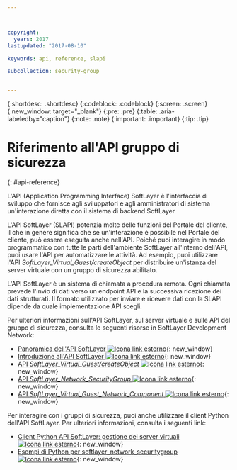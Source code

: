 ```yaml
---



copyright:
  years: 2017
lastupdated: "2017-08-10"

keywords: api, reference, slapi

subcollection: security-group


---
```


{:shortdesc: .shortdesc}
{:codeblock: .codeblock}
{:screen: .screen}
{:new_window: target="_blank"}
{:pre: .pre}
{:table: .aria-labeledby="caption"}
{:note: .note}
{:important: .important}
{:tip: .tip}

# Riferimento all'API gruppo di sicurezza
{: #api-reference}

L'API (Application Programming Interface) SoftLayer è l'interfaccia di sviluppo che fornisce agli sviluppatori e agli amministratori
di sistema un'interazione diretta con il sistema di backend SoftLayer

L'API SoftLayer (SLAPI) potenzia molte delle funzioni del Portale del cliente, il che
in genere significa che se un'interazione è possibile nel Portale del cliente, può essere eseguita anche nell'API. Poiché puoi interagire in modo programmatico
con tutte le parti dell'ambiente SoftLayer all'interno dell'API, puoi usare l'API per automatizzare le attività. Ad esempio, puoi utilizzare
l'API *SoftLayer_Virtual_Guest/createObject* per distribuire un'istanza del server virtuale con un gruppo di sicurezza abilitato.

L'API SoftLayer è un sistema di chiamata a procedura remota. Ogni chiamata prevede l'invio di dati verso un endpoint API e la successiva ricezione dei dati
strutturati. Il formato utilizzato per inviare e ricevere dati con la SLAPI dipende da quale implementazione API scegli.

Per ulteriori informazioni sull'API SoftLayer, sul server virtuale e sulle API del gruppo di sicurezza, consulta le seguenti risorse in SoftLayer
Development Network:
* [Panoramica dell'API SoftLayer ![Icona link esterno](../../icons/launch-glyph.svg "Icona link esterno")](https://softlayer.github.io/reference/softlayerapi/){: new_window}
* [Introduzione all'API SoftLayer ![Icona link esterno](../../icons/launch-glyph.svg "Icona link esterno")](http://sldn.softlayer.com/article/getting-started){: new_window}
* [API *SoftLayer_Virtual_Guest/createObject* ![Icona link esterno](../../icons/launch-glyph.svg "Icona link esterno")](http://sldn.softlayer.com/reference/services/SoftLayer_Virtual_Guest/createObject){: new_window}
* [API *SoftLayer_Network_SecurityGroup* ![Icona link esterno](../../icons/launch-glyph.svg "Icona link esterno")](https://sldn.softlayer.com/reference/services/SoftLayer_Network_SecurityGroup){: new_window}
* [API *SoftLayer_Virtual_Guest_Network_Component* ![Icona link esterno](../../icons/launch-glyph.svg "Icona link esterno")](http://sldn.softlayer.com/reference/services/SoftLayer_Virtual_Guest_Network_Component){: new_window}

Per interagire con i gruppi di sicurezza, puoi anche utilizzare il client Python dell'API SoftLayer. Per ulteriori informazioni, consulta i seguenti link:
* [Client Python API SoftLayer: gestione dei server virtuali ![Icona link esterno](../../icons/launch-glyph.svg "Icona link esterno")](http://softlayer-python.readthedocs.io/en/latest/cli/vs.html){: new_window}
* [Esempi di Python per softlayer_network_securitygroup ![Icona link esterno](../../icons/launch-glyph.svg "Icona link esterno")](https://softlayer.github.io/classes/softlayer_network_securitygroup/){: new_window}
